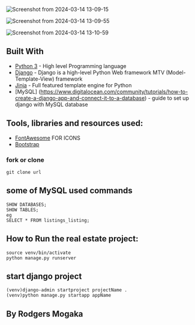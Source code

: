 ![Screenshot from 2024-03-14 13-09-15](https://github.com/rodgersxy/Real-Estate-Listings/assets/47353893/7febdf74-5c51-442b-9ee1-3d66a9d7ced2)

![Screenshot from 2024-03-14 13-09-55](https://github.com/rodgersxy/Real-Estate-Listings/assets/47353893/1fcbf899-b078-4c22-8953-4769ddf14645)

![Screenshot from 2024-03-14 13-10-59](https://github.com/rodgersxy/Real-Estate-Listings/assets/47353893/b127783b-bd4f-47d4-a4dc-7289b2ff17a7)


## Built With

- [Python 3](https://www.python.org/) - High level Programming language
- [Django](https://www.djangoproject.com/) - Django is a high-level Python Web framework  MTV (Model-Template-View) framework
- [Jinja](http://jinja.pocoo.org/) - Full featured template engine for Python  
- [MySQL] (https://www.digitalocean.com/community/tutorials/how-to-create-a-django-app-and-connect-it-to-a-database) -  guide to set up django with MySQL database


## Tools, libraries and resources used:

- [FontAwesome](https://fontawesome.com/)  FOR ICONS
- [Bootstrap](https://getbootstrap.com/)

### fork or  clone   
```
git clone url  
```

## some of MySQL used commands
```
SHOW DATABASES;  
SHOW TABLES;  
eg  
SELECT * FROM listings_listing;  
``` 


## How to Run the real estate project:  
```
source venv/bin/activate    
python manage.py runserver  
```

## start django project
```
(venv)django-admin startproject projectName .
(venv)python manage.py startapp appName
```

## By Rodgers Mogaka


